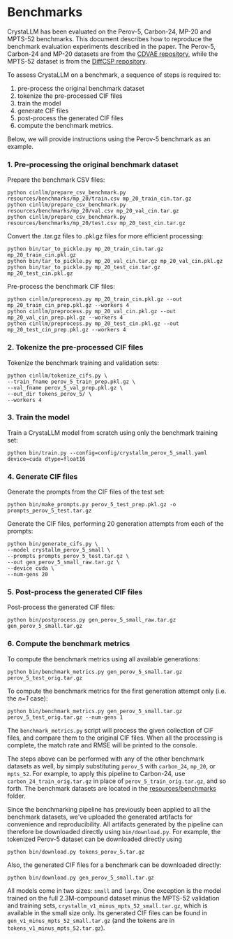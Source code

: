 Benchmarks
==========

CrystaLLM has been evaluated on the Perov-5, Carbon-24, MP-20 and MPTS-52 benchmarks. This document describes how to 
reproduce the benchmark evaluation experiments described in the paper. The Perov-5, Carbon-24 and MP-20 datasets are
from the [CDVAE repository](https://github.com/txie-93/cdvae/tree/f857f598d6f6cca5dc1ea0582d228f12dcc2c2ea/data), 
while the MPTS-52 dataset is from the 
[DiffCSP repository](https://github.com/jiaor17/DiffCSP/tree/fd6f48cef306193c0fb678db785424abcdad6dfd/data).

To assess CrystaLLM on a benchmark, a sequence of steps is required to: 
1. pre-process the original benchmark dataset
2. tokenize the pre-processed CIF files
3. train the model
4. generate CIF files
5. post-process the generated CIF files
6. compute the benchmark metrics.

Below, we will provide instructions using the Perov-5 benchmark as an example.

### 1. Pre-processing the original benchmark dataset

Prepare the benchmark CSV files:
```shell
python cinllm/prepare_csv_benchmark.py resources/benchmarks/mp_20/train.csv mp_20_train_cin.tar.gz
python cinllm/prepare_csv_benchmark.py resources/benchmarks/mp_20/val.csv mp_20_val_cin.tar.gz
python cinllm/prepare_csv_benchmark.py resources/benchmarks/mp_20/test.csv mp_20_test_cin.tar.gz
```

Convert the .tar.gz files to .pkl.gz files for more efficient processing: 
```shell
python bin/tar_to_pickle.py mp_20_train_cin.tar.gz mp_20_train_cin.pkl.gz
python bin/tar_to_pickle.py mp_20_val_cin.tar.gz mp_20_val_cin.pkl.gz
python bin/tar_to_pickle.py mp_20_test_cin.tar.gz mp_20_test_cin.pkl.gz
```

Pre-process the benchmark CIF files:
```shell
python cinllm/preprocess.py mp_20_train_cin.pkl.gz --out mp_20_train_cin_prep.pkl.gz --workers 4
python cinllm/preprocess.py mp_20_val_cin.pkl.gz --out mp_20_val_cin_prep.pkl.gz --workers 4
python cinllm/preprocess.py mp_20_test_cin.pkl.gz --out mp_20_test_cin_prep.pkl.gz --workers 4
```

### 2. Tokenize the pre-processed CIF files

Tokenize the benchmark training and validation sets:
```shell
python cinllm/tokenize_cifs.py \
--train_fname perov_5_train_prep.pkl.gz \
--val_fname perov_5_val_prep.pkl.gz \
--out_dir tokens_perov_5/ \
--workers 4
```

### 3. Train the model

Train a CrystaLLM model from scratch using only the benchmark training set:
```shell
python bin/train.py --config=config/crystallm_perov_5_small.yaml device=cuda dtype=float16
```

### 4. Generate CIF files

Generate the prompts from the CIF files of the test set:
```shell
python bin/make_prompts.py perov_5_test_prep.pkl.gz -o prompts_perov_5_test.tar.gz
```

Generate the CIF files, performing 20 generation attempts from each of the prompts: 
```shell
python bin/generate_cifs.py \
--model crystallm_perov_5_small \
--prompts prompts_perov_5_test.tar.gz \
--out gen_perov_5_small_raw.tar.gz \
--device cuda \
--num-gens 20
```

### 5. Post-process the generated CIF files

Post-process the generated CIF files:
```shell
python bin/postprocess.py gen_perov_5_small_raw.tar.gz gen_perov_5_small.tar.gz
```

### 6. Compute the benchmark metrics

To compute the benchmark metrics using all available generations:
```shell
python bin/benchmark_metrics.py gen_perov_5_small.tar.gz perov_5_test_orig.tar.gz
```

To compute the benchmark metrics for the first generation attempt only (i.e. the _n=1_ case):
```shell
python bin/benchmark_metrics.py gen_perov_5_small.tar.gz perov_5_test_orig.tar.gz --num-gens 1
```

The `benchmark_metrics.py` script will process the given collection of CIF files, and compare them to the original CIF 
files. When all the processing is complete, the match rate and RMSE will be printed to the console.

The steps above can be performed with any of the other benchmark datasets as well, by simply substituting `perov_5` 
with `carbon_24`, `mp_20`, or `mpts_52`. For example, to apply this pipeline to Carbon-24, use 
`carbon_24_train_orig.tar.gz` in place of `perov_5_train_orig.tar.gz`, and so forth. The benchmark datasets are located 
in the [resources/benchmarks](resources/benchmarks) folder.

Since the benchmarking pipeline has previously been applied to all the benchmark datasets, we've uploaded the generated 
artifacts for convenience and reproducibility. All artifacts generated by the pipeline can therefore be downloaded 
directly using `bin/download.py`. For example, the tokenized Perov-5 dataset can be downloaded directly using
```shell
python bin/download.py tokens_perov_5.tar.gz
```
Also, the generated CIF files for a benchmark can be downloaded directly:
```shell
python bin/download.py gen_perov_5_small.tar.gz
```

All models come in two sizes: `small` and `large`. One exception is the model trained on the full 2.3M-compound dataset 
minus the MPTS-52 validation and training sets, `crystallm_v1_minus_mpts_52_small.tar.gz`, which is available in the 
small size only. Its generated CIF files can be found in `gen_v1_minus_mpts_52_small.tar.gz` (and the tokens are in 
`tokens_v1_minus_mpts_52.tar.gz`).
